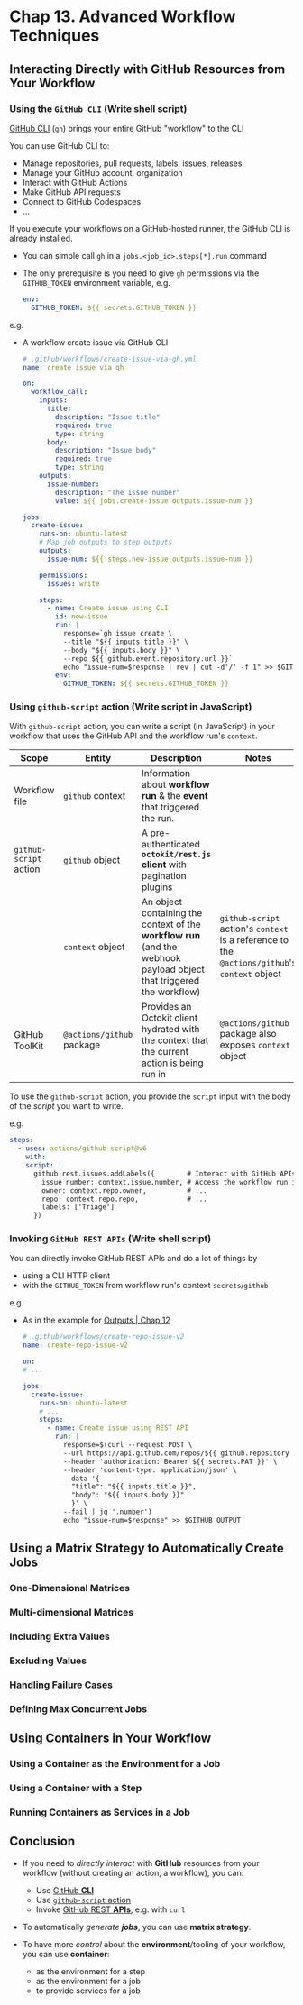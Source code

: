 # Chap 13. Advanced Workflow Techniques

## Interacting Directly with GitHub Resources from Your Workflow

### Using the `GitHub CLI` (Write shell script)

[GitHub CLI](https://cli.github.com/) (`gh`) brings your entire GitHub "workflow" to the CLI

You can use GitHub CLI to:

- Manage repositories, pull requests, labels, issues, releases
- Manage your GitHub account, organization
- Interact with GitHub Actions
- Make GitHub API requests
- Connect to GitHub Codespaces
- ...

If you execute your workflows on a GitHub-hosted runner, the GitHub CLI is already installed.

- You can simple call `gh` in a `jobs.<job_id>.steps[*].run` command

- The only prerequisite is you need to give `gh` permissions via the `GITHUB_TOKEN` environment variable, e.g.

  ```yaml
  env:
    GITHUB_TOKEN: ${{ secrets.GITHUB_TOKEN }}
  ```

e.g.

- A workflow create issue via GitHub CLI

  ```yaml
  # .github/workflows/create-issue-via-gh.yml
  name: create issue via gh

  on:
    workflow_call:
      inputs:
        title:
          description: "Issue title"
          required: true
          type: string
        body:
          description: "Issue body"
          required: true
          type: string
      outputs:
        issue-number:
          description: "The issue number"
          value: ${{ jobs.create-issue.outputs.issue-num }}

  jobs:
    create-issue:
      runs-on: ubuntu-latest
      # Map job outputs to step outputs
      outputs:
        issue-num: ${{ steps.new-issue.outputs.issue-num }}

      permissions:
        issues: write

      steps:
        - name: Create issue using CLI
          id: new-issue
          run: |
            response=`gh issue create \
            --title "${{ inputs.title }}" \
            --body "${{ inputs.body }}" \
            --repo ${{ github.event.repository.url }}`
            echo "issue-num=$response | rev | cut -d'/' -f 1" >> $GITHUB_OUTPUT
          env:
            GITHUB_TOKEN: ${{ secrets.GITHUB_TOKEN }}
  ```

### Using `github-script` action (Write script in JavaScript)

With `github-script` action, you can write a script (in JavaScript) in your workflow that uses the GitHub API and the workflow run's `context`.

| Scope                  | Entity                    | Description                                                                                                           | Notes                                                                                         |
| ---------------------- | ------------------------- | --------------------------------------------------------------------------------------------------------------------- | --------------------------------------------------------------------------------------------- |
| Workflow file          | `github` context          | Information about **workflow run** & the **event** that triggered the run.                                            |                                                                                               |
| `github-script` action | `github` object           | A pre-authenticated **`octokit/rest.js` client** with pagination plugins                                              |                                                                                               |
|                        | `context` object          | An object containing the context of the **workflow run** (and the webhook payload object that triggered the workflow) | `github-script` action's `context` is a reference to the `@actions/github`'s `context` object |
| GitHub ToolKit         | `@actions/github` package | Provides an Octokit client hydrated with the context that the current action is being run in                          | `@actions/github` package also exposes `context` object                                       |

To use the `github-script` action, you provide the `script` input with the body of the _script_ you want to write.

e.g.

```yaml
steps:
  - uses: actions/github-script@v6
    with:
    script: |
      github.rest.issues.addLabels({        # Interact with GitHub APIs via the Octokit client `github`
        issue_number: context.issue.number, # Access the workflow run information via `context`
        owner: context.repo.owner,          # ...
        repo: context.repo.repo,            # ...
        labels: ['Triage']
      })
```

### Invoking `GitHub REST APIs` (Write shell script)

You can directly invoke GitHub REST APIs and do a lot of things by

- using a CLI HTTP client
- with the `GITHUB_TOKEN` from workflow run's context `secrets`/`github`

e.g.

- As in the example for [Outputs | Chap 12](chap-12.md#outputs)

  ```yaml
  # .github/workflows/create-repo-issue-v2
  name: create-repo-issue-v2

  on:
  # ...

  jobs:
    create-issue:
      runs-on: ubuntu-latest
      # ...
      steps:
        - name: Create issue using REST API
          run: |
            response=$(curl --request POST \                                       # Use curl to invoke a HTTP request
            --url https://api.github.com/repos/${{ github.repository }}/issues \
            --header 'authorization: Bearer ${{ secrets.PAT }}' \                  # ... provide the token
            --header 'content-type: application/json' \
            --data '{
              "title": "${{ inputs.title }}",                                      # ... and the inputs
              "body": "${{ inputs.body }}"
              }' \
            --fail | jq '.number')
            echo "issue-num=$response" >> $GITHUB_OUTPUT
  ```

## Using a Matrix Strategy to Automatically Create Jobs

### One-Dimensional Matrices

### Multi-dimensional Matrices

### Including Extra Values

### Excluding Values

### Handling Failure Cases

### Defining Max Concurrent Jobs

## Using Containers in Your Workflow

### Using a Container as the Environment for a Job

### Using a Container with a Step

### Running Containers as Services in a Job

## Conclusion

- If you need to _directly interact_ with **GitHub** resources from your workflow (without creating an action, a workflow), you can:

  - Use [GitHub **CLI**][github-cli]
  - Use [`github-script` action][github-script]
  - Invoke [GitHub REST **APIs**][github-rest-api], e.g. with `curl`

- To automatically _generate **jobs**_, you can use **matrix strategy**.

- To have more _control_ about the **environment**/tooling of your workflow, you can use **container**:

  - as the environment for a step
  - as the environment for a job
  - to provide services for a job

[github-script]: https://github.com/marketplace/actions/github-script
[github-cli]: https://github.com/cli/cli
[github-rest-api]: https://docs.github.com/en/rest
